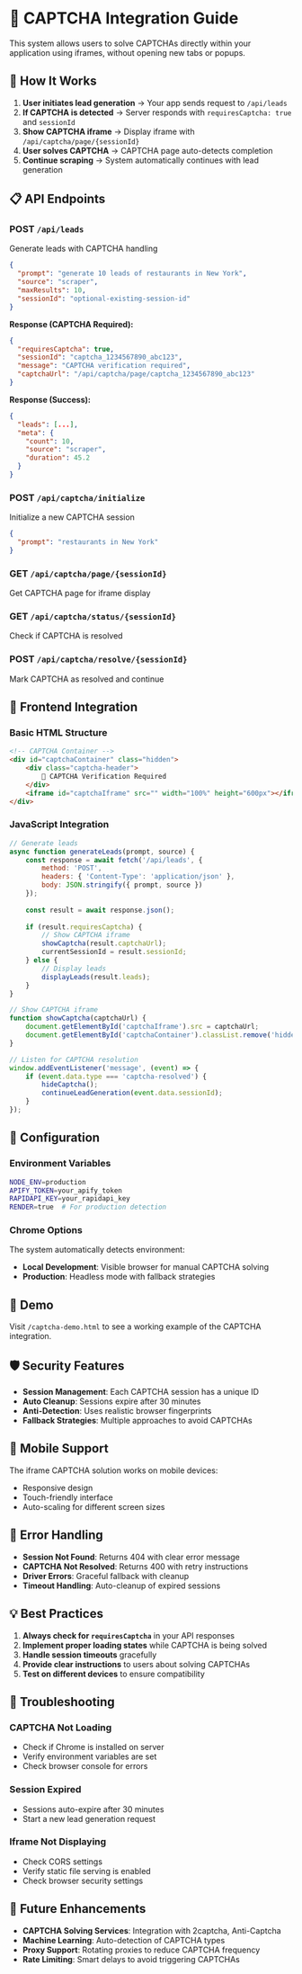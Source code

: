 # 🔐 CAPTCHA Integration Guide

This system allows users to solve CAPTCHAs directly within your application using iframes, without opening new tabs or popups.

## 🚀 How It Works

1. **User initiates lead generation** → Your app sends request to `/api/leads`
2. **If CAPTCHA is detected** → Server responds with `requiresCaptcha: true` and `sessionId`
3. **Show CAPTCHA iframe** → Display iframe with `/api/captcha/page/{sessionId}`
4. **User solves CAPTCHA** → CAPTCHA page auto-detects completion
5. **Continue scraping** → System automatically continues with lead generation

## 📋 API Endpoints

### POST `/api/leads`
Generate leads with CAPTCHA handling
```json
{
  "prompt": "generate 10 leads of restaurants in New York",
  "source": "scraper",
  "maxResults": 10,
  "sessionId": "optional-existing-session-id"
}
```

**Response (CAPTCHA Required):**
```json
{
  "requiresCaptcha": true,
  "sessionId": "captcha_1234567890_abc123",
  "message": "CAPTCHA verification required",
  "captchaUrl": "/api/captcha/page/captcha_1234567890_abc123"
}
```

**Response (Success):**
```json
{
  "leads": [...],
  "meta": {
    "count": 10,
    "source": "scraper",
    "duration": 45.2
  }
}
```

### POST `/api/captcha/initialize`
Initialize a new CAPTCHA session
```json
{
  "prompt": "restaurants in New York"
}
```

### GET `/api/captcha/page/{sessionId}`
Get CAPTCHA page for iframe display

### GET `/api/captcha/status/{sessionId}`
Check if CAPTCHA is resolved

### POST `/api/captcha/resolve/{sessionId}`
Mark CAPTCHA as resolved and continue

## 🎨 Frontend Integration

### Basic HTML Structure
```html
<!-- CAPTCHA Container -->
<div id="captchaContainer" class="hidden">
    <div class="captcha-header">
        🔐 CAPTCHA Verification Required
    </div>
    <iframe id="captchaIframe" src="" width="100%" height="600px"></iframe>
</div>
```

### JavaScript Integration
```javascript
// Generate leads
async function generateLeads(prompt, source) {
    const response = await fetch('/api/leads', {
        method: 'POST',
        headers: { 'Content-Type': 'application/json' },
        body: JSON.stringify({ prompt, source })
    });
    
    const result = await response.json();
    
    if (result.requiresCaptcha) {
        // Show CAPTCHA iframe
        showCaptcha(result.captchaUrl);
        currentSessionId = result.sessionId;
    } else {
        // Display leads
        displayLeads(result.leads);
    }
}

// Show CAPTCHA iframe
function showCaptcha(captchaUrl) {
    document.getElementById('captchaIframe').src = captchaUrl;
    document.getElementById('captchaContainer').classList.remove('hidden');
}

// Listen for CAPTCHA resolution
window.addEventListener('message', (event) => {
    if (event.data.type === 'captcha-resolved') {
        hideCaptcha();
        continueLeadGeneration(event.data.sessionId);
    }
});
```

## 🔧 Configuration

### Environment Variables
```bash
NODE_ENV=production
APIFY_TOKEN=your_apify_token
RAPIDAPI_KEY=your_rapidapi_key
RENDER=true  # For production detection
```

### Chrome Options
The system automatically detects environment:
- **Local Development**: Visible browser for manual CAPTCHA solving
- **Production**: Headless mode with fallback strategies

## 🎯 Demo

Visit `/captcha-demo.html` to see a working example of the CAPTCHA integration.

## 🛡️ Security Features

- **Session Management**: Each CAPTCHA session has a unique ID
- **Auto Cleanup**: Sessions expire after 30 minutes
- **Anti-Detection**: Uses realistic browser fingerprints
- **Fallback Strategies**: Multiple approaches to avoid CAPTCHAs

## 📱 Mobile Support

The iframe CAPTCHA solution works on mobile devices:
- Responsive design
- Touch-friendly interface
- Auto-scaling for different screen sizes

## 🔄 Error Handling

- **Session Not Found**: Returns 404 with clear error message
- **CAPTCHA Not Resolved**: Returns 400 with retry instructions
- **Driver Errors**: Graceful fallback with cleanup
- **Timeout Handling**: Auto-cleanup of expired sessions

## 💡 Best Practices

1. **Always check for `requiresCaptcha`** in your API responses
2. **Implement proper loading states** while CAPTCHA is being solved
3. **Handle session timeouts** gracefully
4. **Provide clear instructions** to users about solving CAPTCHAs
5. **Test on different devices** to ensure compatibility

## 🚨 Troubleshooting

### CAPTCHA Not Loading
- Check if Chrome is installed on server
- Verify environment variables are set
- Check browser console for errors

### Session Expired
- Sessions auto-expire after 30 minutes
- Start a new lead generation request

### Iframe Not Displaying
- Check CORS settings
- Verify static file serving is enabled
- Check browser security settings

## 🔮 Future Enhancements

- **CAPTCHA Solving Services**: Integration with 2captcha, Anti-Captcha
- **Machine Learning**: Auto-detection of CAPTCHA types
- **Proxy Support**: Rotating proxies to reduce CAPTCHA frequency
- **Rate Limiting**: Smart delays to avoid triggering CAPTCHAs
